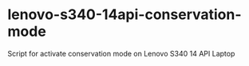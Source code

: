 # lenovo-s340-14api-conservation-mode
Script for activate conservation mode on  Lenovo S340 14 API Laptop
